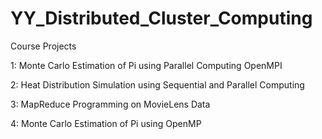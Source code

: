 # YY_Distributed_Cluster_Computing

Course Projects

1: Monte Carlo Estimation of Pi using Parallel Computing OpenMPI

2: Heat Distribution Simulation using Sequential and Parallel Computing

3: MapReduce Programming on MovieLens Data

4: Monte Carlo Estimation of Pi using OpenMP

